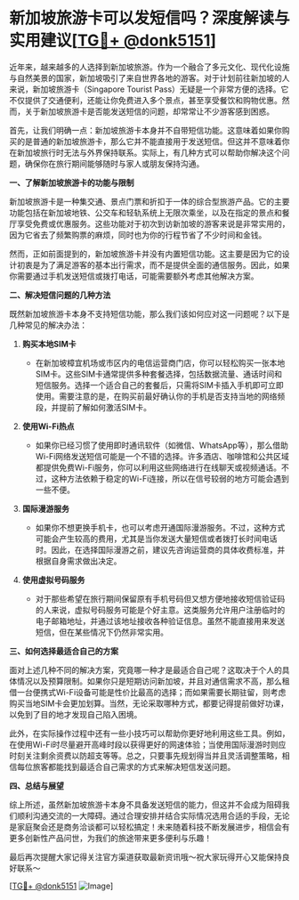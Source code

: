 # 新加坡旅游卡可以发短信吗？深度解读与实用建议[[TG💪+ @donk5151](https://t.me/s/donk5151)]

近年来，越来越多的人选择到新加坡旅游。作为一个融合了多元文化、现代化设施与自然美景的国家，新加坡吸引了来自世界各地的游客。对于计划前往新加坡的人来说，新加坡旅游卡（Singapore Tourist Pass）无疑是一个非常方便的选择。它不仅提供了交通便利，还能让你免费进入多个景点，甚至享受餐饮和购物优惠。然而，关于新加坡旅游卡是否能发送短信的问题，却常常让不少游客感到困惑。

首先，让我们明确一点：新加坡旅游卡本身并不自带短信功能。这意味着如果你购买的是普通的新加坡旅游卡，那么它并不能直接用于发送短信。但这并不意味着你在新加坡旅行时无法与外界保持联系。实际上，有几种方式可以帮助你解决这个问题，确保你在旅行期间能够随时与家人或朋友保持沟通。

**一、了解新加坡旅游卡的功能与限制**

新加坡旅游卡是一种集交通、景点门票和折扣于一体的综合型旅游产品。它的主要功能包括在新加坡地铁、公交车和轻轨系统上无限次乘坐，以及在指定的景点和餐厅享受免费或优惠服务。这些功能对于初次到访新加坡的游客来说是非常实用的，因为它省去了频繁购票的麻烦，同时也为你的行程节省了不少时间和金钱。

然而，正如前面提到的，新加坡旅游卡并没有内置短信功能。这主要是因为它的设计初衷是为了满足游客的基本出行需求，而不是提供全面的通信服务。因此，如果你需要通过手机发送短信或拨打电话，可能需要额外考虑其他解决方案。

**二、解决短信问题的几种方法**

既然新加坡旅游卡本身不支持短信功能，那么我们该如何应对这一问题呢？以下是几种常见的解决办法：

1. **购买本地SIM卡**
   - 在新加坡樟宜机场或市区内的电信运营商门店，你可以轻松购买一张本地SIM卡。这些SIM卡通常提供多种套餐选择，包括数据流量、通话时间和短信服务。选择一个适合自己的套餐后，只需将SIM卡插入手机即可立即使用。需要注意的是，在购买前最好确认你的手机是否支持当地的网络频段，并提前了解如何激活SIM卡。
   
2. **使用Wi-Fi热点**
   - 如果你已经习惯了使用即时通讯软件（如微信、WhatsApp等），那么借助Wi-Fi网络发送短信可能是一个不错的选择。许多酒店、咖啡馆和公共区域都提供免费Wi-Fi服务，你可以利用这些网络进行在线聊天或视频通话。不过，这种方法依赖于稳定的Wi-Fi连接，所以在信号较弱的地方可能会遇到一些不便。

3. **国际漫游服务**
   - 如果你不想更换手机卡，也可以考虑开通国际漫游服务。不过，这种方式可能会产生较高的费用，尤其是当你发送大量短信或者拨打长时间电话时。因此，在选择国际漫游之前，建议先咨询运营商的具体收费标准，并根据自身需求做出决定。

4. **使用虚拟号码服务**
   - 对于那些希望在旅行期间保留原有手机号码但又想方便地接收短信验证码的人来说，虚拟号码服务可能是个好主意。这类服务允许用户注册临时的电子邮箱地址，并通过该地址接收各种验证信息。虽然不能直接用来发送短信，但在某些情况下仍然非常实用。

**三、如何选择最适合自己的方案**

面对上述几种不同的解决方案，究竟哪一种才是最适合自己呢？这取决于个人的具体情况以及预算限制。如果你只是短期访问新加坡，并且对通信需求不高，那么租借一台便携式Wi-Fi设备可能是性价比最高的选择；而如果需要长期驻留，则考虑购买当地SIM卡会更加划算。当然，无论采取哪种方式，都要记得提前做好功课，以免到了目的地才发现自己陷入困境。

此外，在实际操作过程中还有一些小技巧可以帮助你更好地利用这些工具。例如，在使用Wi-Fi时尽量避开高峰时段以获得更好的网速体验；当使用国际漫游时则应时刻关注剩余资费以防超支等等。总之，只要事先规划得当并且灵活调整策略，相信每位旅客都能找到最适合自己需求的方式来解决短信发送问题。

**四、总结与展望**

综上所述，虽然新加坡旅游卡本身不具备发送短信的能力，但这并不会成为阻碍我们顺利沟通交流的一大障碍。通过合理安排并结合实际情况选用合适的手段，无论是家庭聚会还是商务洽谈都可以轻松搞定！未来随着科技不断发展进步，相信会有更多创新性产品问世，为我们的旅途带来更多便利与乐趣！

最后再次提醒大家记得关注官方渠道获取最新资讯哦～祝大家玩得开心又能保持良好联系～

[[TG💪+ @donk5151](https://t.me/s/donk5151) ![Image](https://i.postimg.cc/rwNCRYN7/Snipaste-2025-04-30-17-27-05.png)]